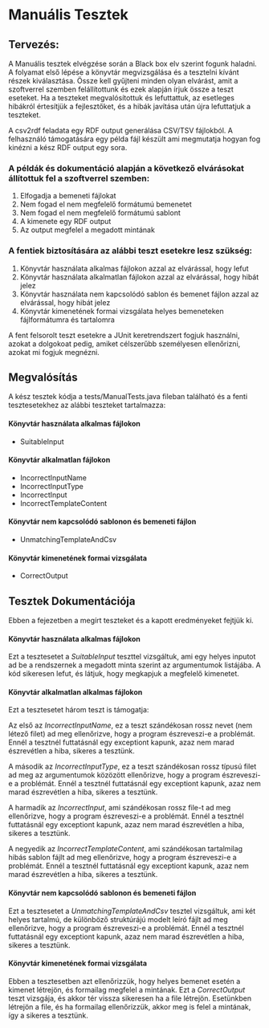 <h1>Manuális Tesztek</h1>
<h2>Tervezés:</h2>
A Manuális tesztek elvégzése során a Black box elv szerint fogunk haladni. A folyamat első lépése a könyvtár megvizsgálása és a tesztelni kívánt részek kiválasztása. Össze kell gyűjteni minden olyan elvárást, amit a szoftverrel szemben felállítottunk és ezek alapján írjuk össze a teszt eseteket. Ha a teszteket megvalósítottuk és lefuttattuk, az esetleges hibákról értesítjük a fejlesztőket, és a hibák javítása után újra lefuttatjuk a teszteket.

A csv2rdf feladata egy RDF output generálása CSV/TSV fájlokból. A felhasználó támogatására egy példa fájl készült ami megmutatja hogyan fog kinézni a kész RDF output egy sora. 

<h3>A példák és dokumentáció alapján a következő elvárásokat állítottuk fel a szoftverrel szemben:</h3>

1.	Elfogadja a bemeneti fájlokat
2.	Nem fogad el nem megfelelő formátumú bemenetet
3.  Nem fogad el nem megfelelő formátumú sablont
4.	A kimenete egy RDF output 
5.	Az output megfelel a megadott mintának

<h3>A fentiek biztosítására az alábbi teszt esetekre lesz szükség:</h3>

1.	Könyvtár használata alkalmas fájlokon azzal az elvárással, hogy lefut
2.	Könyvtár használata alkalmatlan fájlokon azzal az elvárással, hogy hibát jelez
3.	Könyvtár használata nem kapcsolódó sablon és bemenet fájlon azzal az elvárással, hogy hibát jelez
4.	Könyvtár kimenetének formai vizsgálata helyes bemeneteken fájlformátumra és tartalomra

A fent felsorolt teszt esetekre a JUnit keretrendszert fogjuk használni, azokat a dolgokoat pedig, amiket célszerűbb személyesen ellenőrizni, azokat mi fogjuk megnézni.

<h2>Megvalósítás</h2>
A kész tesztek kódja a tests/ManualTests.java fileban található és a fenti tesztesetekhez az alábbi teszteket tartalmazza:

<h4>Könyvtár használata alkalmas fájlokon</h4>
 
 * SuitableInput

<h4>Könyvtár alkalmatlan fájlokon</h4>
 
 * IncorrectInputName
 * IncorrectInputType
 * IncorrectInput
 * IncorrectTemplateContent
 
<h4>Könyvtár nem kapcsolódó sablonon és bemeneti fájlon</h4>

 * UnmatchingTemplateAndCsv

<h4>Könyvtár kimenetének formai vizsgálata</h4>

 * CorrectOutput

<h2>Tesztek Dokumentációja</h2>
Ebben a fejezetben a megírt teszteket és a kapott eredményeket fejtjük ki.

<h4>Könyvtár használata alkalmas fájlokon</h4>
 
 Ezt a tesztesetet a *SuitableInput* teszttel vizsgáltuk, ami egy helyes inputot ad be a rendszernek a megadott minta szerint az argumentumok listájába. A kód sikeresen lefut, és látjuk, hogy megkapjuk a megfelelő kimenetet.

<h4>Könyvtár alkalmatlan alkalmas fájlokon</h4>
 
 Ezt a tesztesetet három teszt is támogatja:
 
 Az első az *IncorrectInputName*, ez a teszt szándékosan rossz nevet (nem létező filet) ad meg ellenőrizve, hogy a program észreveszi-e a problémát. Ennél a tesztnél futtatásnál egy exceptiont kapunk, azaz nem marad észrevétlen a hiba, sikeres a tesztünk.
 
 A második az *IncorrectInputType*, ez a teszt szándékosan rossz típusú filet ad meg az argumentumok közözött ellenőrizve, hogy a program észreveszi-e a problémát. Ennél a tesztnél futtatásnál egy exceptiont kapunk, azaz nem marad észrevétlen a hiba, sikeres a tesztünk.
 
 A harmadik az *IncorrectInput*, ami szándékosan rossz file-t ad meg ellenőrizve, hogy a program észreveszi-e a problémát. Ennél a tesztnél futtatásnál egy exceptiont kapunk, azaz nem marad észrevétlen a hiba, sikeres a tesztünk.

 A negyedik az *IncorrectTemplateContent*, ami szándékosan tartalmilag hibás sablon fájlt ad meg ellenőrizve, hogy a program észreveszi-e a problémát. Ennél a tesztnél futtatásnál egy exceptiont kapunk, azaz nem marad észrevétlen a hiba, sikeres a tesztünk.
 
<h4>Könyvtár nem kapcsolódó sablonon és bemeneti fájlon</h4>

 Ezt a tesztesetet a *UnmatchingTemplateAndCsv* tesztel vizsgáltuk, ami két helyes tartalmú, de különböző struktúrájú modelt leíró fájlt ad meg ellenőrizve, hogy a program észreveszi-e a problémát. Ennél a tesztnél futtatásnál egy exceptiont kapunk, azaz nem marad észrevétlen a hiba, sikeres a tesztünk.

<h4>Könyvtár kimenetének formai vizsgálata</h4>

Ebben a tesztesetben azt ellenőrizzük, hogy helyes bemenet esetén a kimenet létrejön, és formailag megfelel a mintának. Ezt a *CorrectOutput* teszt vizsgája, és akkor tér vissza sikeresen ha a file létrejön. Esetünkben létrejön a file, és ha formailag ellenőrizzük, akkor meg is felel a mintának, így a sikeres a tesztünk.
